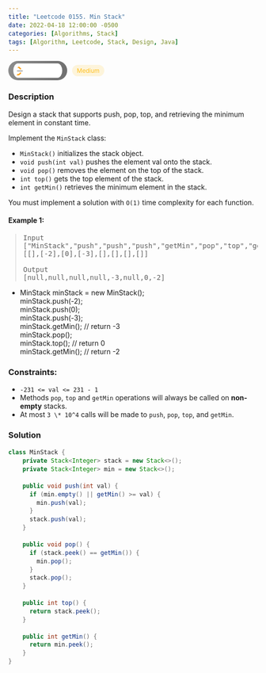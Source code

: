 ```yaml
---
title: "Leetcode 0155. Min Stack"
date: 2022-04-18 12:00:00 -0500
categories: [Algorithms, Stack]
tags: [Algorithm, Leetcode, Stack, Design, Java]
---
```


<style type='text/css'>
blockquote {
  margin-left: 14px;
}
img {
  left: 0 !important;
  transform: none !important;
  -webkit-transform: none !important;
}
[class*="summary"] {
  display: none;
}
[class*="header"] {
  display: flex;
  flex-direction: row;
  align-items: center;
  gap: 10px;
}
[class*="leet_logo"] {
  height: 29px;
  padding: 5px 10px;
  border-radius: 21px;
  background-color: #f7f7f7;
  background: linear-gradient(90deg, rgba(80,80,80,0.65) 0%, rgba(36,36,36,0.65) 100%);
}
[class*="easy"] {
  color: #00B8A3;
  font-size: 12px;
  padding: 4px 10px;
  border-radius: 21px;
  background-color: rgba(0, 184, 163, 0.15);
}
[class*="medium"] {
  color: #FFC01E;
  font-size: 12px;
  padding: 4px 10px;
  border-radius: 21px;
  background-color: #FFC01E26;
}
</style>

<div class=summary>
  Design a stack that supports push, pop, top, and retrieving the minimum element in constant time.
  
  Implement the `MinStack` class:
  
  - `MinStack()` initializes the stack object.
  - `void push(int val)` pushes the element val onto the stack.
</div>

<div id=header class=header>
  <img class=leet_logo src="/assets/img/leetcode_logo.png" alt="Leetcode" />
  <span class=medium>Medium</span>
</div>

### Description

Design a stack that supports push, pop, top, and retrieving the minimum element in constant time.

Implement the `MinStack` class:

- `MinStack()` initializes the stack object.
- `void push(int val)` pushes the element val onto the stack.
- `void pop()` removes the element on the top of the stack.
- `int top()` gets the top element of the stack.
- `int getMin()` retrieves the minimum element in the stack.

You must implement a solution with `O(1)` time complexity for each function.

#### Example 1:

> <pre>
> Input
> ["MinStack","push","push","push","getMin","pop","top","getMin"]
> [[],[-2],[0],[-3],[],[],[],[]]
> 
> Output
> [null,null,null,null,-3,null,0,-2]
> </pre>

- MinStack minStack = new MinStack();<br/>
  minStack.push(-2);<br/>
  minStack.push(0);<br/>
  minStack.push(-3);<br/>
  minStack.getMin(); // return -3<br/>
  minStack.pop();<br/>
  minStack.top(); // return 0<br/>
  minStack.getMin(); // return -2

### Constraints:

- `-231 <= val <= 231 - 1`
- Methods `pop`, `top` and `getMin` operations will always be called on **non-empty** stacks.
- At most `3 \* 10^4` calls will be made to `push`, `pop`, `top`, and `getMin`.

### Solution

```java
class MinStack {
    private Stack<Integer> stack = new Stack<>();
    private Stack<Integer> min = new Stack<>();

    public void push(int val) {
      if (min.empty() || getMin() >= val) {
        min.push(val);
      }
      stack.push(val);
    }

    public void pop() {
      if (stack.peek() == getMin()) {
        min.pop();
      }
      stack.pop();
    }

    public int top() {
      return stack.peek();
    }

    public int getMin() {
      return min.peek();
    }
}
```

<script>
  const anchor = document.getElementById("header").querySelector("a");
  anchor.classList.remove("popup");
  anchor.style.cursor = "pointer";
  anchor.setAttribute("target", "_black");
  anchor.setAttribute("href", "https://leetcode.com/problems/min-stack/");
</script>
